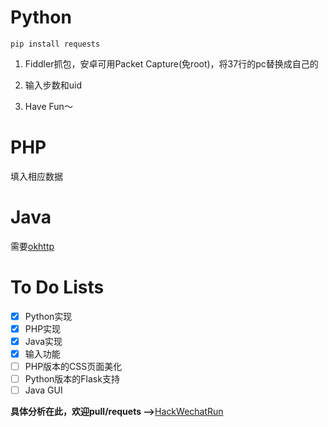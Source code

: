 # Python

    pip install requests

1. Fiddler抓包，安卓可用Packet Capture(免root)，将37行的pc替换成自己的

2. 输入步数和uid

3. Have Fun～

# PHP
填入相应数据

# Java
需要[okhttp](https://github.com/square/okhttp)

# To Do Lists
- [x] Python实现
- [x] PHP实现
- [x] Java实现
- [x] 输入功能
- [ ] PHP版本的CSS页面美化
- [ ] Python版本的Flask支持
- [ ] Java GUI

**具体分析在此，欢迎pull/requets -->**[HackWechatRun](https://evilmass.cc/2017/03/30/HackWechatRun/)